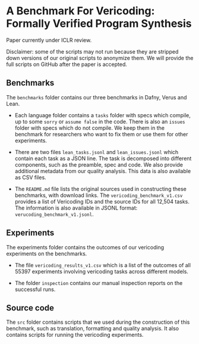 # A Benchmark For Vericoding: Formally Verified Program Synthesis

Paper currently under ICLR review. 

Disclaimer: some of the scripts may not run because they are stripped down versions of our original scripts to anonymize them. We will provide the full scripts on GitHub after the paper is accepted. 

## Benchmarks
The `benchmarks` folder contains our three benchmarks in Dafny, Verus and Lean.

* Each language folder contains a `tasks` folder with specs which compile, up to some `sorry` or `assume false` in the code. There is also an `issues` folder with specs which do not compile. We keep them in the benchmark for researchers who want to fix them or use them for other experiments.

* There are two files `lean_tasks.jsonl` and `lean_issues.jsonl` which contain each task as a JSON line. The task is decomposed into different components, such as the preamble, spec and code. We also provide additional metadata from our quality analysis. This data is also available as CSV files.

* The `README.md` file lists the original sources used in constructing these benchmarks, with download links. The `vericoding_benchmark_v1.csv` provides a list of Vericoding IDs and the source IDs for all 12,504 tasks. The information is also available in JSONL format: `verucoding_benchmark_v1.jsonl`.

## Experiments

The experiments folder contains the outcomes of our vericoding experiments on the benchmarks.

* The file `vericoding_results_v1.csv` which is a list of the outcomes of all 55397 experiments involving vericoding tasks across different models.

* The folder `inspection` contains our manual inspection reports on the successful runs.

## Source code

The `src` folder contains scripts that we used during the construction of this benchmark, such as translation, formatting and quality analysis. It also contains scripts for running the vericoding experiments.

